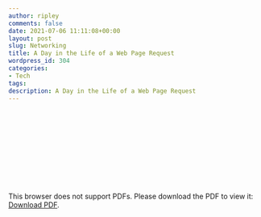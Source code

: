 ```yaml
---
author: ripley
comments: false
date: 2021-07-06 11:11:08+00:00
layout: post
slug: Networking
title: A Day in the Life of a Web Page Request
wordpress_id: 304
categories:
- Tech
tags:
description: A Day in the Life of a Web Page Request
---
```


<object data="https://ririripley.github.io/assets/img/LifeOfWebPageRequest.pdf" type="application/pdf" width="2000px" height="2000px">
    <embed src="https://ririripley.github.io/assets/img/LifeOfWebPageRequest.pdf">
        <p>This browser does not support PDFs. Please download the PDF to view it: <a href="https://ririripley.github.io/assets/img/LifeOfWebPageRequest.pdf">Download PDF</a>.</p>
    </embed>
</object>